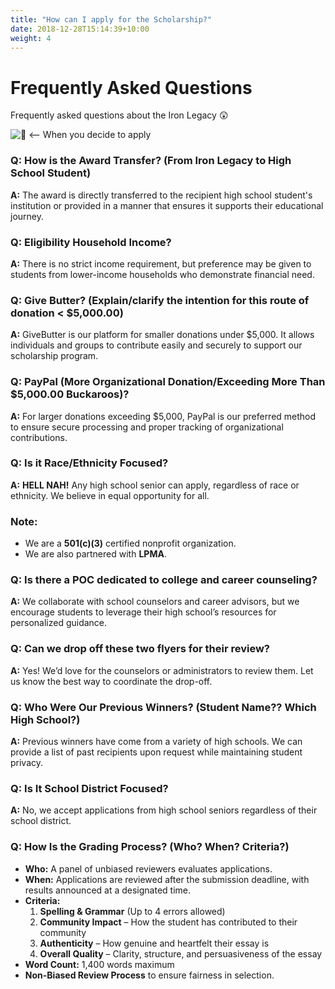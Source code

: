 ```yaml
---
title: "How can I apply for the Scholarship?"
date: 2018-12-28T15:14:39+10:00
weight: 4
---
```


# Frequently Asked Questions
Frequently asked questions about the Iron Legacy 😲 

![🐀](https://cdn.discordapp.com/attachments/1270728212581716018/1344508067462647868/rat-dance.gif?ex=67c12a37&is=67bfd8b7&hm=85db3ffb3bf47d8fa53d233ff72709a5ba99d8313fcbeae674cabde702211006&)
<-- When you decide to apply

### Q: How is the Award Transfer? (From Iron Legacy to High School Student)  
**A:** The award is directly transferred to the recipient high school student's institution or provided in a manner that ensures it supports their educational journey.

### Q: Eligibility Household Income?  
**A:** There is no strict income requirement, but preference may be given to students from lower-income households who demonstrate financial need.

### Q: Give Butter? (Explain/clarify the intention for this route of donation < $5,000.00)  
**A:** GiveButter is our platform for smaller donations under $5,000. It allows individuals and groups to contribute easily and securely to support our scholarship program.

### Q: PayPal (More Organizational Donation/Exceeding More Than $5,000.00 Buckaroos)?  
**A:** For larger donations exceeding $5,000, PayPal is our preferred method to ensure secure processing and proper tracking of organizational contributions.

### Q: Is it Race/Ethnicity Focused?  
**A:** **HELL NAH!** Any high school senior can apply, regardless of race or ethnicity. We believe in equal opportunity for all.

### **Note:**  
- We are a **501(c)(3)** certified nonprofit organization.  
- We are also partnered with **LPMA**.  

### Q: Is there a POC dedicated to college and career counseling?  
**A:** We collaborate with school counselors and career advisors, but we encourage students to leverage their high school’s resources for personalized guidance.

### Q: Can we drop off these two flyers for their review?  
**A:** Yes! We’d love for the counselors or administrators to review them. Let us know the best way to coordinate the drop-off.

### Q: Who Were Our Previous Winners? (Student Name?? Which High School?)  
**A:** Previous winners have come from a variety of high schools. We can provide a list of past recipients upon request while maintaining student privacy.

### Q: Is It School District Focused?  
**A:** No, we accept applications from high school seniors regardless of their school district.

### Q: How Is the Grading Process? (Who? When? Criteria?)  
- **Who:** A panel of unbiased reviewers evaluates applications.  
- **When:** Applications are reviewed after the submission deadline, with results announced at a designated time.  
- **Criteria:**  
  1. **Spelling & Grammar** (Up to 4 errors allowed)  
  2. **Community Impact** – How the student has contributed to their community  
  3. **Authenticity** – How genuine and heartfelt their essay is  
  4. **Overall Quality** – Clarity, structure, and persuasiveness of the essay  
- **Word Count:** 1,400 words maximum  
- **Non-Biased Review Process** to ensure fairness in selection.  
